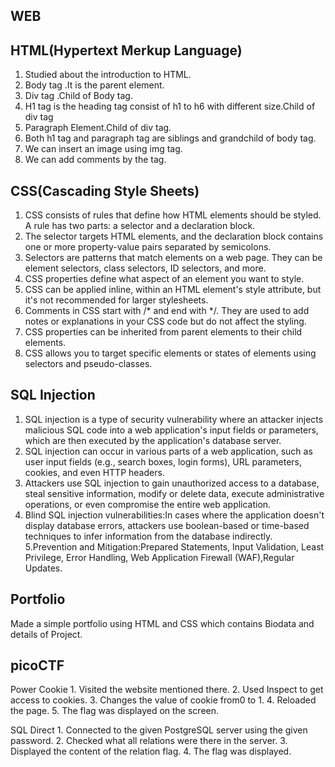 ## WEB
  ## HTML(Hypertext Merkup Language)
  1. Studied about the introduction to HTML.
  2. Body tag .It is the parent element.
  3. Div tag .Child of Body tag.
  4. H1 tag is the heading tag consist of h1 to h6 with different size.Child of div tag
  5. Paragraph Element.Child of div tag.
  6. Both h1 tag and paragraph tag are siblings and grandchild of body tag.
  7. We can insert an image using img tag.
  8. We can add comments by the tag.
  ## CSS(Cascading Style Sheets)
  1. CSS consists of rules that define how HTML elements should be styled. A rule has two parts: a selector and a declaration block.
  2. The selector targets HTML elements, and the declaration block contains one or more property-value pairs separated by semicolons.
  3. Selectors are patterns that match elements on a web page. They can be element selectors, class selectors, ID selectors, and more.
  4. CSS properties define what aspect of an element you want to style.
  5. CSS can be applied inline, within an HTML element's style attribute, but it's not recommended for larger stylesheets.
  6. Comments in CSS start with /* and end with */. They are used to add notes or explanations in your CSS code but do not affect the styling.
  7. CSS properties can be inherited from parent elements to their child elements.
  8. CSS allows you to target specific elements or states of elements using selectors and pseudo-classes.

  ## SQL Injection
  1. SQL injection is a type of security vulnerability where an attacker injects malicious SQL code into a web application's input fields or
     parameters, which are then executed by the application's database server.
  2.  SQL injection can occur in various parts of a web application, such as user input fields (e.g., search boxes, login forms), URL parameters,
      cookies, and even HTTP headers.
  3. Attackers use SQL injection to gain unauthorized access to a database, steal sensitive information, modify or delete data, execute administrative
     operations, or even compromise the entire web application.
  4. Blind SQL injection vulnerabilities:In cases where the application doesn't display database errors, attackers use boolean-based or time-based
     techniques to infer information from the database indirectly.
  5.Prevention and Mitigation:Prepared Statements, Input Validation, Least Privilege, Error Handling, Web Application Firewall (WAF),Regular Updates.

  ## Portfolio
  Made a simple portfolio using HTML and CSS which contains Biodata and details of Project.
  ## picoCTF
  Power Cookie
     1. Visited the website mentioned there.
     2. Used Inspect to get access to cookies.
     3. Changes the value of cookie from0 to 1.
     4. Reloaded the page.
     5. The flag was displayed on the screen.

  SQL Direct
    1. Connected to the given PostgreSQL server using the given password.
    2. Checked what all relations were there in the server.
    3. Displayed the content of the relation flag.
    4. The flag was displayed.

  
